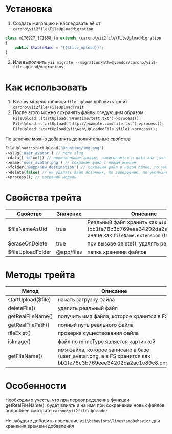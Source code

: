 Установка
=========
1. Создать миграцию и наследовать её от `carono\yii2file\FileUploadMigration`
```php
class m170927_171858_fu extends \carono\yii2file\FileUploadMigration
{
    public $tableName = '{{%file_upload}}';
}
```

2. Или выполнить `yii migrate --migrationPath=@vendor/carono/yii2-file-upload/migrations`

Как использовать
================
1. В вашу модель таблицы `file_upload` добавить трейт `carono\yii2file\FileUploadTrait`  
2. После этого можно сохранять файлы следующим образом:
`FileUpload::startUpload('@runtime/test.txt')->process();`   
`FileUpload::startUpload('http://example.com/file.txt')->process();`  
`FileUpload::startUpload(yii\web\UploadedFile $file)->process();`  

По цепочке можно добавлять дополнительные свойства  

```php
FileUpload::startUpload('@runtime/img.png')
->slug('user_avatar') // поле slug
->data(['id'=>1]) // произвольные данные, записываются в data как json
->name('user_avatar.png') // сохраним файл с новым именем
->folder('@app/new_destination') // сохраним файл в новой папке, по умолчанию @app/files
->delete(false) // не удалять файл источник, по завершению, по умолчанию - удаляем
->process(); // сохраним модель
```

Свойства трейта
===============
|Свойство|Значение|Описание
|-----|--------|---------
|$fileNameAsUid|true|Реальный файл хранить как `uid.extension` (bb1fe78c3b769eee34202da2ac1e89c8.txt), иначе как `fileName.extension` (test.txt)
|$eraseOnDelete|true|при вызове delete(), удалять реальный файл
|$fileUploadFolder|@app/files|папка хранения файлов

Методы трейта
=============
|Метод|Описание
|-----|--------
|startUpload($file)|начать загрузку файла
|deleteFile()|удалить реальный файл
|getRealFileName()|получить имя файла, которое хранится в FS
|getRealFilePath()|полный путь реального файла
|fileExist()|проверка существования файла
|isImage()|файл по mimeType является картинкой
|getFileName()|имя файла, которое записано в базе (user_avatar.png, а в FS хранится как bb1fe78c3b769eee34202da2ac1e89c8.png)


Особенности
===========
Необходимо учесть, что при переопределение функции getRealFileName(), будет влиять и на имя при сохранении новых файлов
подробнее смотрите `carono\yii2file\Uploader`

Не забудьте добавить поведение `yii\behaviors\TimestampBehavior` для хранения времени добавления
